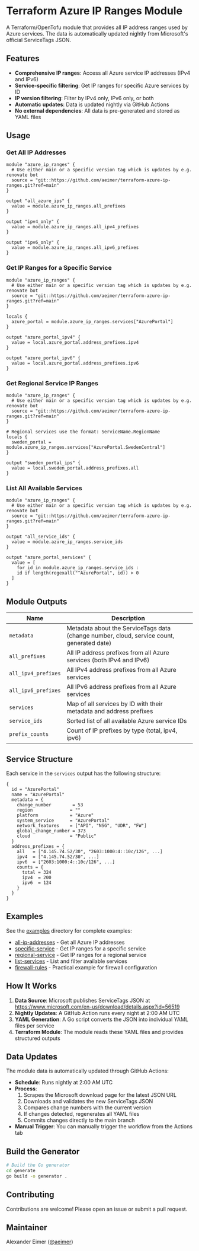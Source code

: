 # Terraform Azure IP Ranges Module

A Terraform/OpenTofu module that provides all IP address ranges used by Azure services. The data is automatically updated nightly from Microsoft's official ServiceTags JSON.

## Features

- **Comprehensive IP ranges**: Access all Azure service IP addresses (IPv4 and IPv6)
- **Service-specific filtering**: Get IP ranges for specific Azure services by ID
- **IP version filtering**: Filter by IPv4 only, IPv6 only, or both
- **Automatic updates**: Data is updated nightly via GitHub Actions
- **No external dependencies**: All data is pre-generated and stored as YAML files

## Usage

### Get All IP Addresses

```hcl
module "azure_ip_ranges" {
  # Use either main or a specific version tag which is updates by e.g. renovate bot
  source = "git::https://github.com/aeimer/terraform-azure-ip-ranges.git?ref=main"
}

output "all_azure_ips" {
  value = module.azure_ip_ranges.all_prefixes
}

output "ipv4_only" {
  value = module.azure_ip_ranges.all_ipv4_prefixes
}

output "ipv6_only" {
  value = module.azure_ip_ranges.all_ipv6_prefixes
}
```

### Get IP Ranges for a Specific Service

```hcl
module "azure_ip_ranges" {
  # Use either main or a specific version tag which is updates by e.g. renovate bot
  source = "git::https://github.com/aeimer/terraform-azure-ip-ranges.git?ref=main"
}

locals {
  azure_portal = module.azure_ip_ranges.services["AzurePortal"]
}

output "azure_portal_ipv4" {
  value = local.azure_portal.address_prefixes.ipv4
}

output "azure_portal_ipv6" {
  value = local.azure_portal.address_prefixes.ipv6
}
```

### Get Regional Service IP Ranges

```hcl
module "azure_ip_ranges" {
  # Use either main or a specific version tag which is updates by e.g. renovate bot
  source = "git::https://github.com/aeimer/terraform-azure-ip-ranges.git?ref=main"
}

# Regional services use the format: ServiceName.RegionName
locals {
  sweden_portal = module.azure_ip_ranges.services["AzurePortal.SwedenCentral"]
}

output "sweden_portal_ips" {
  value = local.sweden_portal.address_prefixes.all
}
```

### List All Available Services

```hcl
module "azure_ip_ranges" {
  # Use either main or a specific version tag which is updates by e.g. renovate bot
  source = "git::https://github.com/aeimer/terraform-azure-ip-ranges.git?ref=main"
}

output "all_service_ids" {
  value = module.azure_ip_ranges.service_ids
}

output "azure_portal_services" {
  value = [
    for id in module.azure_ip_ranges.service_ids :
    id if length(regexall("^AzurePortal", id)) > 0
  ]
}
```

## Module Outputs

| Name | Description |
|------|-------------|
| `metadata` | Metadata about the ServiceTags data (change number, cloud, service count, generated date) |
| `all_prefixes` | All IP address prefixes from all Azure services (both IPv4 and IPv6) |
| `all_ipv4_prefixes` | All IPv4 address prefixes from all Azure services |
| `all_ipv6_prefixes` | All IPv6 address prefixes from all Azure services |
| `services` | Map of all services by ID with their metadata and address prefixes |
| `service_ids` | Sorted list of all available Azure service IDs |
| `prefix_counts` | Count of IP prefixes by type (total, ipv4, ipv6) |

## Service Structure

Each service in the `services` output has the following structure:

```hcl
{
  id = "AzurePortal"
  name = "AzurePortal"
  metadata = {
    change_number        = 53
    region              = ""
    platform            = "Azure"
    system_service      = "AzurePortal"
    network_features    = ["API", "NSG", "UDR", "FW"]
    global_change_number = 373
    cloud               = "Public"
  }
  address_prefixes = {
    all   = ["4.145.74.52/30", "2603:1000:4::10c/126", ...]
    ipv4  = ["4.145.74.52/30", ...]
    ipv6  = ["2603:1000:4::10c/126", ...]
    counts = {
      total = 324
      ipv4  = 200
      ipv6  = 124
    }
  }
}
```

## Examples

See the [examples](./examples/) directory for complete examples:

- [all-ip-addresses](./examples/all-ip-addresses/) - Get all Azure IP addresses
- [specific-service](./examples/specific-service/) - Get IP ranges for a specific service
- [regional-service](./examples/regional-service/) - Get IP ranges for a regional service
- [list-services](./examples/list-services/) - List and filter available services
- [firewall-rules](./examples/firewall-rules/) - Practical example for firewall configuration

## How It Works

1. **Data Source**: Microsoft publishes ServiceTags JSON at https://www.microsoft.com/en-us/download/details.aspx?id=56519
2. **Nightly Updates**: A GitHub Action runs every night at 2:00 AM UTC
3. **YAML Generation**: A Go script converts the JSON into individual YAML files per service
4. **Terraform Module**: The module reads these YAML files and provides structured outputs

## Data Updates

The module data is automatically updated through GitHub Actions:

- **Schedule**: Runs nightly at 2:00 AM UTC
- **Process**:
  1. Scrapes the Microsoft download page for the latest JSON URL
  2. Downloads and validates the new ServiceTags JSON
  3. Compares change numbers with the current version
  4. If changes detected, regenerates all YAML files
  5. Commits changes directly to the main branch
- **Manual Trigger**: You can manually trigger the workflow from the Actions tab

## Build the Generator

```bash
# Build the Go generator
cd generate
go build -o generator .
```

## Contributing

Contributions are welcome!
Please open an issue or submit a pull request.

## Maintainer

Alexander Eimer ([@aeimer](https://github.com/aeimer))
